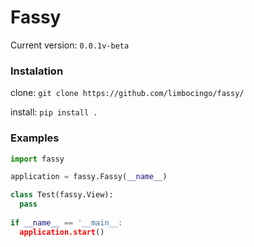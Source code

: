 # Fassy
Current version: `0.0.1v-beta`

### Instalation
clone: `git clone https://github.com/limbocingo/fassy/`

install: `pip install .`

### Examples

```python
import fassy

application = fassy.Fassy(__name__)

class Test(fassy.View):
  pass
 
if __name__ == '__main__:
  application.start()
```
